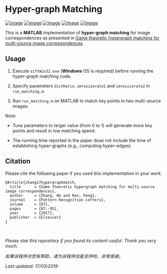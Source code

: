 # Hyper-graph Matching

[![image](https://img.shields.io/badge/license-MIT-lightgrey.svg)]()
[![image](https://img.shields.io/badge/platform-windows-lightgrey.svg)]()
[![image](https://img.shields.io/badge/matlab-2013a-blue.svg)]()
[![image](https://img.shields.io/badge/status-stable-brightgreen.svg)]()
[![image](https://img.shields.io/badge/build-passing-brightgreen.svg)]()

This is a **MATLAB** implementation of **hyper-graph matching** for image correspondences as presented in [Game theoretic hypergraph matching for multi-source image correspondences](https://www.researchgate.net/publication/305696390_Game_Theoretic_Hypergraph_Matching_for_Multi-source_Image_Correspondences).

## Usage

1. Execute `siftWin32.exe` (**Windows** OS is required) before running the hyper-graph matching code.

2. Specify parameters `distRatio`, `imresizerate1` and `imresizerate2` in `run_matching.m`.

3. Run `run_matching.m` on MATLAB to match key points in two multi-source images.

Note:

- Tune parameters to larger value (from 0 to 1) will generate more key points and result in low matching speed.

- The running time reported in the paper dose not include the time of establishing hyper-graphs (e.g., computing hyper-edges).

## Citation

Please cite the following paper if you used this implementation in your work.

    @Article{zhang17hypergraphmatch,
      title      = {Game theoretic hypergraph matching for multi-source image correspondences},
      author     = {Zhang, He and Ren, Peng},
      journal    = {Pattern Recognition Letters},
      volume     = {87},
      pages      = {87--95},
      year       = {2017},
      publisher  = {Elsevier}
    }

<br>

<i>Please star this repository if you found its content useful. Thank you very much.</i>

<i>如果该程序对您有帮助，请为该程序加星支持哈，非常感谢。</i>

<i>Last updated: 17/03/2019</i>

